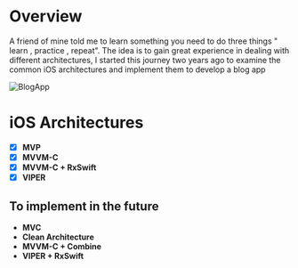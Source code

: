# Overview
A friend of mine told me to learn something you need to do three things " learn , practice , repeat".
The idea is to gain great experience in dealing with different architectures, I started this journey two years ago to examine the common iOS architectures and implement them to develop a blog app

![BlogApp](https://user-images.githubusercontent.com/71793823/179423865-64a09e8d-4ed6-4925-ab61-6f5409798fce.gif)

# iOS Architectures
- [x] **MVP**
- [x] **MVVM-C**
- [x] **MVVM-C + RxSwift**
- [x] **VIPER**

## To implement in the future
- **MVC**
- **Clean Architecture**
- **MVVM-C + Combine**
- **VIPER + RxSwift**
